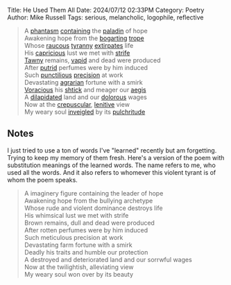 Title: He Used Them All
Date: 2024/07/12 02:33PM
Category: Poetry
Author: Mike Russell
Tags: serious, melancholic, logophile, reflective

> A [phantasm](https://www.merriam-webster.com/dictionary/phantasm) [containing](https://www.merriam-webster.com/dictionary/containing) the [paladin](https://www.merriam-webster.com/dictionary/paladin) of hope<br>
> Awakening hope from the [bogarting](https://www.merriam-webster.com/dictionary/bogarting) [trope](https://www.merriam-webster.com/dictionary/trope)<br>
> Whose [raucous](https://www.merriam-webster.com/dictionary/raucous) [tyranny](https://www.merriam-webster.com/dictionary/tyranny) [extirpates](https://www.merriam-webster.com/dictionary/extirpates) life<br>
> His [capricious](https://www.merriam-webster.com/dictionary/capricious) lust we met with [strife](https://www.merriam-webster.com/dictionary/strife)<br>
> [Tawny](https://www.merriam-webster.com/dictionary/Tawny) remains, [vapid](https://www.merriam-webster.com/dictionary/vapid) and dead were produced<br>
> After [putrid](https://www.merriam-webster.com/dictionary/putrid) perfumes were by him induced<br>
> Such [punctilious](https://www.merriam-webster.com/dictionary/punctilious) [precision](https://www.merriam-webster.com/dictionary/precision) at work<br>
> Devastating [agrarian](https://www.merriam-webster.com/dictionary/agrarian) fortune with a smirk<br>
> [Voracious](https://www.merriam-webster.com/dictionary/Voracious) his [shtick](https://www.merriam-webster.com/dictionary/shtick) and meager our [aegis](https://www.merriam-webster.com/dictionary/aegis)<br>
> A [dilapidated](https://www.merriam-webster.com/dictionary/dilapidated) land and our [dolorous](https://www.merriam-webster.com/dictionary/dolorous) wages<br>
> Now at the [crepuscular](https://www.merriam-webster.com/dictionary/crepuscular), [lenitive](https://www.merriam-webster.com/dictionary/lenitive) view<br>
> My weary soul [inveigled](https://www.merriam-webster.com/dictionary/inveigled) by its [pulchritude](https://www.merriam-webster.com/dictionary/pulchritude)

## Notes

I just tried to use a ton of words I've "learned" recently but am forgetting. Trying to keep my memory of them fresh. Here's a version of the poem with substitution meanings of the learned words. The name refers to me, who used all the words. And it also refers to whomever this violent tyrant is of whom the poem speaks.

> A imaginery figure containing the leader of hope<br>
> Awakening hope from the bullying archetype<br>
> Whose rude and violent dominance destroys life<br>
> His whimsical lust we met with strife<br>
> Brown remains, dull and dead were produced<br>
> After rotten perfumes were by him induced<br>
> Such meticulous precision at work<br>
> Devastating farm fortune with a smirk<br>
> Deadly his traits and humble our protection<br>
> A destroyed and deteriorated land and our sorrwful wages<br>
> Now at the twilightish, alleviating view<br>
> My weary soul won over by its beauty